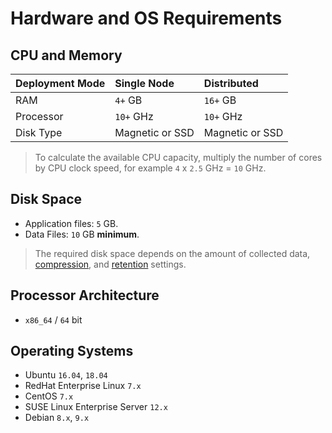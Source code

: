 # Hardware and OS Requirements

## CPU and Memory

| Deployment Mode | Single Node | Distributed |
| --- | :--- | :--- |
| RAM | `4+` GB | `16+` GB |
| Processor | `10+` GHz | `10+` GHz |
| Disk Type | Magnetic or SSD | Magnetic or SSD |

> To calculate the available CPU capacity, multiply the number of cores by CPU clock speed, for example `4` x `2.5` GHz = `10` GHz.

## Disk Space

* Application files: `5` GB.
* Data Files: `10` GB **minimum**.

> The required disk space depends on the amount of collected data, [compression](../administration/compaction/README.md), and [retention](../administration/data_retention.md) settings.

## Processor Architecture

* `x86_64` / `64` bit

## Operating Systems

* Ubuntu `16.04`, `18.04`
* RedHat Enterprise Linux `7.x`
* CentOS `7.x`
* SUSE Linux Enterprise Server `12.x`
* Debian `8.x`, `9.x`